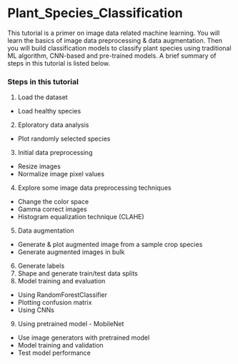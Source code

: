 # Plant_Species_Classification
This tutorial is a primer on image data related machine learning. You will learn the basics of image data preprocessing &amp; data augmentation. Then you will build classification models to classify plant species using traditional ML algorithm, CNN-based and pre-trained models. A brief summary of steps in this tutorial is listed below.

### Steps in this tutorial

1. Load the dataset
  - Load healthy species 
2. Eploratory data analysis
  - Plot randomly selected species
3. Initial data preprocessing
  - Resize images
  - Normalize image pixel values
4. Explore some image data preprocessing techniques
  - Change the color space
  - Gamma correct images
  - Histogram equalization technique (CLAHE)
5. Data augmentation
  - Generate & plot augmented image from a sample crop species
  - Generate augmented images in bulk
6. Generate labels
7. Shape and generate train/test data splits
8. Model training and evaluation
  - Using RandomForestClassifier
  - Plotting confusion matrix
  - Using CNNs
9. Using pretrained model - MobileNet
  - Use image generators with pretrained model
  - Model training and validation
  - Test model performance

